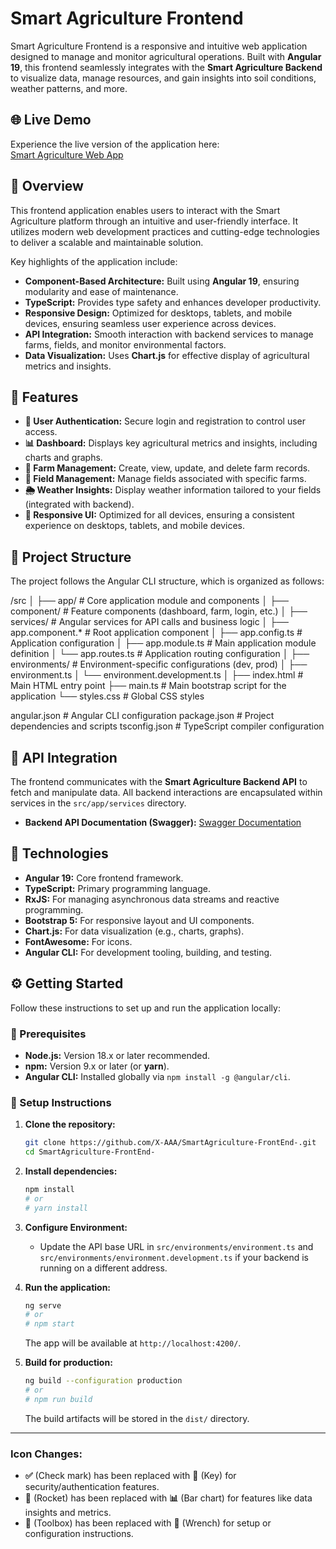 # Smart Agriculture Frontend

Smart Agriculture Frontend is a responsive and intuitive web application designed to manage and monitor agricultural operations. Built with **Angular 19**, this frontend seamlessly integrates with the **Smart Agriculture Backend** to visualize data, manage resources, and gain insights into soil conditions, weather patterns, and more.

## 🌐 Live Demo

Experience the live version of the application here:  
[Smart Agriculture Web App](https://smartagriculturee.netlify.app/)

## 🧠 Overview

This frontend application enables users to interact with the Smart Agriculture platform through an intuitive and user-friendly interface. It utilizes modern web development practices and cutting-edge technologies to deliver a scalable and maintainable solution.

Key highlights of the application include:

- **Component-Based Architecture:** Built using **Angular 19**, ensuring modularity and ease of maintenance.
- **TypeScript:** Provides type safety and enhances developer productivity.
- **Responsive Design:** Optimized for desktops, tablets, and mobile devices, ensuring seamless user experience across devices.
- **API Integration:** Smooth interaction with backend services to manage farms, fields, and monitor environmental factors.
- **Data Visualization:** Uses **Chart.js** for effective display of agricultural metrics and insights.

## 🚀 Features

- **🔑 User Authentication:** Secure login and registration to control user access.  
- **📊 Dashboard:** Displays key agricultural metrics and insights, including charts and graphs.  
- **🌱 Farm Management:** Create, view, update, and delete farm records.  
- **🌾 Field Management:** Manage fields associated with specific farms.  
- **🌦️ Weather Insights:** Display weather information tailored to your fields (integrated with backend).  
- **📱 Responsive UI:** Optimized for all devices, ensuring a consistent experience on desktops, tablets, and mobile devices.

## 📁 Project Structure

The project follows the Angular CLI structure, which is organized as follows:

/src
│
├── app/ # Core application module and components
│ ├── component/ # Feature components (dashboard, farm, login, etc.)
│ ├── services/ # Angular services for API calls and business logic
│ ├── app.component.* # Root application component
│ ├── app.config.ts # Application configuration
│ ├── app.module.ts # Main application module definition
│ └── app.routes.ts # Application routing configuration
│
├── environments/ # Environment-specific configurations (dev, prod)
│ ├── environment.ts
│ └── environment.development.ts
│
├── index.html # Main HTML entry point
├── main.ts # Main bootstrap script for the application
└── styles.css # Global CSS styles

angular.json # Angular CLI configuration
package.json # Project dependencies and scripts
tsconfig.json # TypeScript compiler configuration


## 🔗 API Integration

The frontend communicates with the **Smart Agriculture Backend API** to fetch and manipulate data. All backend interactions are encapsulated within services in the `src/app/services` directory.

- **Backend API Documentation (Swagger):** [Swagger Documentation](https://smartagriculture-api-dev-gkbkhpc9cqaretc3.israelcentral-01.azurewebsites.net/swagger/index.html)

## 🧰 Technologies

- **Angular 19:** Core frontend framework.
- **TypeScript:** Primary programming language.
- **RxJS:** For managing asynchronous data streams and reactive programming.
- **Bootstrap 5:** For responsive layout and UI components.
- **Chart.js:** For data visualization (e.g., charts, graphs).
- **FontAwesome:** For icons.
- **Angular CLI:** For development tooling, building, and testing.

## ⚙️ Getting Started

Follow these instructions to set up and run the application locally:

### 📝 Prerequisites

- **Node.js:** Version 18.x or later recommended.
- **npm:** Version 9.x or later (or **yarn**).
- **Angular CLI:** Installed globally via `npm install -g @angular/cli`.

### 🔧 Setup Instructions

1. **Clone the repository:**
    ```bash
    git clone https://github.com/X-AAA/SmartAgriculture-FrontEnd-.git
    cd SmartAgriculture-FrontEnd-
    ```

2. **Install dependencies:**
    ```bash
    npm install
    # or
    # yarn install
    ```

3. **Configure Environment:**
    - Update the API base URL in `src/environments/environment.ts` and `src/environments/environment.development.ts` if your backend is running on a different address.

4. **Run the application:**
    ```bash
    ng serve
    # or
    # npm start
    ```
    The app will be available at `http://localhost:4200/`.

5. **Build for production:**
    ```bash
    ng build --configuration production
    # or
    # npm run build
    ```
    The build artifacts will be stored in the `dist/` directory.

---

### Icon Changes:

- **✅** (Check mark) has been replaced with **🔑** (Key) for security/authentication features.
- **🚀** (Rocket) has been replaced with **📊** (Bar chart) for features like data insights and metrics.
- **🧰** (Toolbox) has been replaced with **🔧** (Wrench) for setup or configuration instructions.

